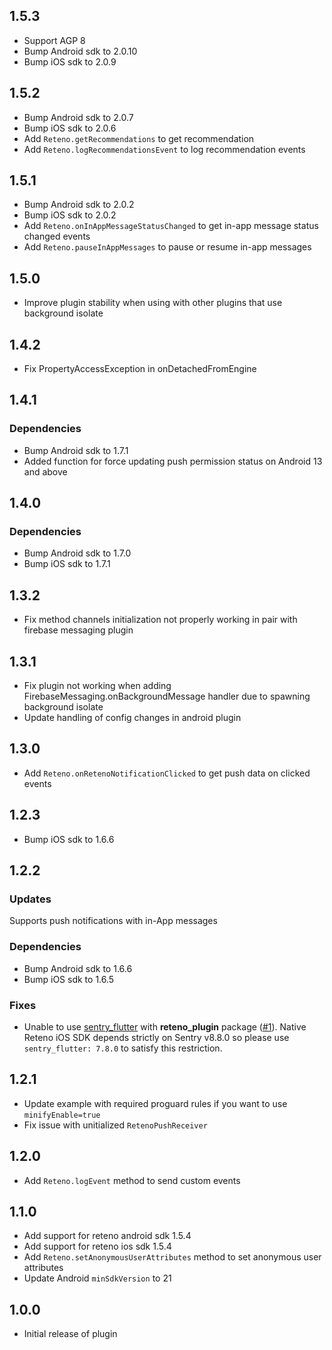 ## 1.5.3
* Support AGP 8
* Bump Android sdk to 2.0.10
* Bump iOS sdk to 2.0.9

## 1.5.2
* Bump Android sdk to 2.0.7
* Bump iOS sdk to 2.0.6
* Add `Reteno.getRecommendations` to get recommendation
* Add `Reteno.logRecommendationsEvent` to log recommendation events

## 1.5.1
* Bump Android sdk to 2.0.2
* Bump iOS sdk to 2.0.2
* Add `Reteno.onInAppMessageStatusChanged` to get in-app message status changed events
* Add `Reteno.pauseInAppMessages` to pause or resume in-app messages

## 1.5.0
* Improve plugin stability when using with other plugins that use background isolate

## 1.4.2
* Fix PropertyAccessException in onDetachedFromEngine

## 1.4.1
### Dependencies
* Bump Android sdk to 1.7.1
* Added function for force updating push permission status on Android 13 and above

## 1.4.0
### Dependencies
* Bump Android sdk to 1.7.0
* Bump iOS sdk to 1.7.1

## 1.3.2
* Fix method channels initialization not properly working in pair with firebase messaging plugin
## 1.3.1
* Fix plugin not working when adding FirebaseMessaging.onBackgroundMessage handler due to spawning background isolate
* Update handling of config changes in android plugin

## 1.3.0
* Add `Reteno.onRetenoNotificationClicked` to get push data on clicked events

## 1.2.3
* Bump iOS sdk to 1.6.6

## 1.2.2
### Updates
 Supports push notifications with in-App messages
### Dependencies
* Bump Android sdk to 1.6.6
* Bump iOS sdk to 1.6.5
### Fixes
* Unable to use [sentry_flutter](https://pub.dev/packages/sentry_flutter) with **reteno_plugin** package ([#1](https://github.com/reteno-com/reteno-flutter/issues/1)). Native Reteno iOS SDK depends strictly on Sentry v8.8.0 so please use `sentry_flutter: 7.8.0` to satisfy this restriction.
## 1.2.1
* Update example with required proguard rules if you want to use `minifyEnable=true`
* Fix issue with unitialized `RetenoPushReceiver`

## 1.2.0

* Add `Reteno.logEvent` method to send custom events

## 1.1.0

* Add support for reteno android sdk 1.5.4
* Add support for reteno ios sdk 1.5.4
* Add `Reteno.setAnonymousUserAttributes` method to set anonymous user attributes
* Update Android `minSdkVersion` to 21

## 1.0.0

* Initial release of plugin
